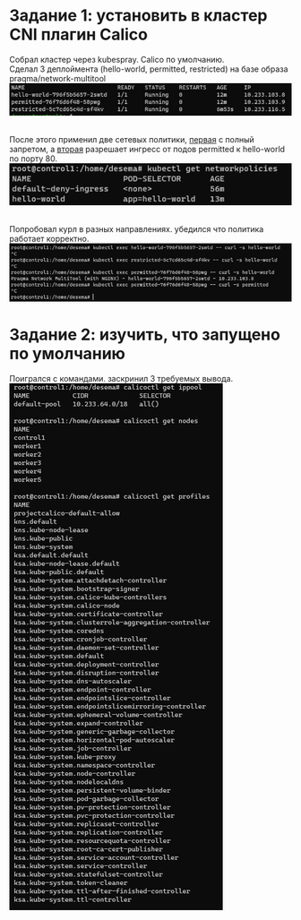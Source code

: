 # Задание 1: установить в кластер CNI плагин Calico

Собрал кластер через kubespray. Calico по умолчанию.
<br> Cделал 3 деплоймента (hello-world, permitted, restricted) на базе образа praqma/network-multitool
![pods](pods.png)

<br> После этого применил две сетевых политики, [первая](default.yaml) с полный запретом, а [вторая](hello-world.yaml) разрешает ингресс от подов permitted к hello-world по порту 80.
<br> ![policies](policies.png)

<br>Попробовал курл в разных направлениях. убедился что политика работает корректно.
![curls](curls.png)


# Задание 2: изучить, что запущено по умолчанию

Поигрался с командами. заскринил 3 требуемых вывода.
![calicoctl](calicoctl.png)
